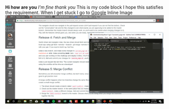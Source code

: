 **Hi how are you**
*I'm fine thank you*
    This is my code block I hope this satisfies the requirement.
When I get stuck I go to [Google](https://www.google.com)
Inline Image ![image](screen-cap-gps1.1.PNG)